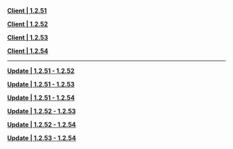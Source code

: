 **[Client | 1.2.51](https://d3ln624mszu7ty.cloudfront.net/client_app/beta_pc/20201225_da96f80c23b1a24f/GenshinImpact_beta_1.2.51.zip)**

**[Client | 1.2.52](https://d3ln624mszu7ty.cloudfront.net/client_app/beta_pc/20201231_7dcfae46b002039d/GenshinImpact_beta_1.2.52.zip)**

**[Client | 1.2.53](https://d3ln624mszu7ty.cloudfront.net/client_app/beta_pc/20210108_e774dd75599cab44/GenshinImpact_beta_1.2.53.zip)**

**[Client | 1.2.54](https://d3ln624mszu7ty.cloudfront.net/client_app/beta_pc/20210114_c4f4ec1261557ba4/GenshinImpact_beta_1.2.54.zip)**

-----

**[Update | 1.2.51 - 1.2.52](https://d3ln624mszu7ty.cloudfront.net/client_app/update/hk4e_global/3/1.2.51_1.2.52_diff_qTwElzoP.zip)**

**[Update | 1.2.51 - 1.2.53](https://d3ln624mszu7ty.cloudfront.net/client_app/update/hk4e_global/3/1.2.51_1.2.53_diff_YykQ18rA.zip)**

**[Update | 1.2.51 - 1.2.54](https://d3ln624mszu7ty.cloudfront.net/client_app/update/hk4e_global/3/1.2.51_1.2.54_diff_cOZQLw2k.zip)**

**[Update | 1.2.52 - 1.2.53](https://d3ln624mszu7ty.cloudfront.net/client_app/update/hk4e_global/3/1.2.52_1.2.53_diff_UmbxShlZ.zip)**

**[Update | 1.2.52 - 1.2.54](https://d3ln624mszu7ty.cloudfront.net/client_app/update/hk4e_global/3/1.2.52_1.2.54_diff_zWGsZrMa.zip)**

**[Update | 1.2.53 - 1.2.54](https://d3ln624mszu7ty.cloudfront.net/client_app/update/hk4e_global/3/1.2.53_1.2.54_diff_JLpH41kQ.zip)**

